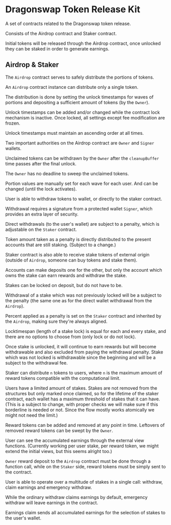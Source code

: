 # Dragonswap Token Release Kit
A set of contracts related to the Dragonswap token release.

Consists of the Airdrop contract and Staker contract.

Initial tokens will be released through the Airdrop contract, once unlocked they can be staked in order to generate earnings.

## Airdrop & Staker
The `Airdrop` contract serves to safely distribute the portions of tokens.

An `Airdrop` contract instance can distribute only a single token.

The distribution is done by setting the unlock timestamps for waves of portions and depositing a sufficient amount of tokens (by the `Owner`).

Unlock timestamps can be added and/or changed while the contract lock mechanism is inactive. Once locked, all settings except fee modification are frozen.

Unlock timestamps must maintain an ascending order at all times.

Two important authorities on the Airdrop contract are `Owner` and `Signer` wallets.

Unclaimed tokens can be withdrawn by the `Owner` after the `cleanupBuffer` time passes after the final unlock.

The `Owner` has no deadline to sweep the unclaimed tokens.

Portion values are manually set for each wave for each user. And can be changed (until the lock activates).

User is able to withdraw tokens to wallet, or directly to the staker contract.

Withdrawal requires a signature from a protected wallet `Signer`, which provides an extra layer of security.

Direct withdrawals (to the user's wallet) are subject to a penalty, which is adjustable on the `Staker` contract.

Token amount taken as a penalty is directly distributed to the present accounts that are still staking. (Subject to a change.)

Staker contract is also able to receive stake tokens of external origin (outside of `Airdrop`, someone can buy tokens and stake them).

Accounts can make deposits one for the other, but only the account which owns the stake can earn rewards and withdraw the stake.

Stakes can be locked on deposit, but do not have to be.

Withdrawal of a stake which was not previously locked will be a subject to the penalty (the same one as for the direct wallet withdrawal from the `Airdrop`).

Percent applied as a penalty is set on the `Staker` contract and inherited by the `Airdrop`, making sure they're always aligned.

Locktimespan (length of a stake lock) is equal for each and every stake, and there are no options to choose from (only lock or do not lock).

Once stake is unlocked, it will continue to earn rewards but will become withdrawable and also excluded from paying the withdrawal penalty.
Stake which was not locked is withdrawable since the beginning and will be a subject to the withdrawal fee.

Staker can distribute `n` tokens to users, where `n` is the maximum amount of reward tokens compatible with the computational limit.

Users have a limited amount of stakes. Stakes are not removed from the structures but only marked once claimed, so for the lifetime of the staker contract, each wallet has a maximum threshold of stakes that it can have. (This is a subject to change, with proper checks we will make sure if this borderline is needed or not. Since the flow mostly works atomically we might not need the limit.)

Reward tokens can be added and removed at any point in time. Leftovers of removed reward tokens can be swept by the `Owner`.

User can see the accumulated earnings through the external view functions. (Currently working per user stake, per reward token, we might extend the initial views, but this seems alright too.)

`Owner` reward deposit to the `Airdrop` contract must be done through a function call, while on the `Staker` side, reward tokens must be simply sent to the contract.

User is able to operate over a multitude of stakes in a single call: withdraw, claim earnings and emergency withdraw.

While the ordinary withdraw claims earnings by default, emergency withdraw will leave earnings in the contract.

Earnings claim sends all accumulated earnings for the selection of stakes to the user's wallet.
